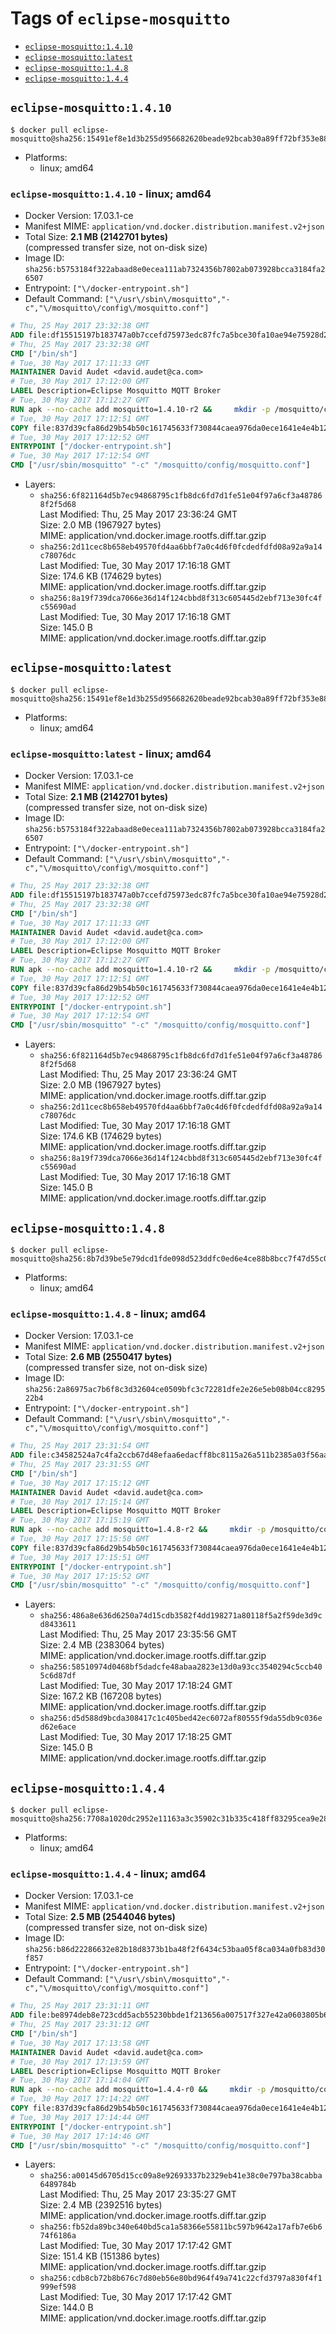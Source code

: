 <!-- THIS FILE IS GENERATED VIA './update-remote.sh' -->

# Tags of `eclipse-mosquitto`

-	[`eclipse-mosquitto:1.4.10`](#eclipse-mosquitto1410)
-	[`eclipse-mosquitto:latest`](#eclipse-mosquittolatest)
-	[`eclipse-mosquitto:1.4.8`](#eclipse-mosquitto148)
-	[`eclipse-mosquitto:1.4.4`](#eclipse-mosquitto144)

## `eclipse-mosquitto:1.4.10`

```console
$ docker pull eclipse-mosquitto@sha256:15491ef8e1d3b255d956682620beade92bcab30a89ff72bf353e885152630fad
```

-	Platforms:
	-	linux; amd64

### `eclipse-mosquitto:1.4.10` - linux; amd64

-	Docker Version: 17.03.1-ce
-	Manifest MIME: `application/vnd.docker.distribution.manifest.v2+json`
-	Total Size: **2.1 MB (2142701 bytes)**  
	(compressed transfer size, not on-disk size)
-	Image ID: `sha256:b5753184f322abaad8e0ecea111ab7324356b7802ab073928bcca3184fa26507`
-	Entrypoint: `["\/docker-entrypoint.sh"]`
-	Default Command: `["\/usr\/sbin\/mosquitto","-c","\/mosquitto\/config\/mosquitto.conf"]`

```dockerfile
# Thu, 25 May 2017 23:32:38 GMT
ADD file:df15515197b183747a0b7ccefd75973edc87fc7a5bce30fa10ae94e75928d25c in / 
# Thu, 25 May 2017 23:32:38 GMT
CMD ["/bin/sh"]
# Tue, 30 May 2017 17:11:33 GMT
MAINTAINER David Audet <david.audet@ca.com>
# Tue, 30 May 2017 17:12:00 GMT
LABEL Description=Eclipse Mosquitto MQTT Broker
# Tue, 30 May 2017 17:12:27 GMT
RUN apk --no-cache add mosquitto=1.4.10-r2 &&     mkdir -p /mosquitto/config /mosquitto/data /mosquitto/log &&     cp /etc/mosquitto/mosquitto.conf /mosquitto/config &&     chown -R mosquitto:mosquitto /mosquitto
# Tue, 30 May 2017 17:12:51 GMT
COPY file:837d39cfa86d29b54b50c161745633f730844caea976da0ece1641e4e4b122aa in / 
# Tue, 30 May 2017 17:12:52 GMT
ENTRYPOINT ["/docker-entrypoint.sh"]
# Tue, 30 May 2017 17:12:54 GMT
CMD ["/usr/sbin/mosquitto" "-c" "/mosquitto/config/mosquitto.conf"]
```

-	Layers:
	-	`sha256:6f821164d5b7ec94868795c1fb8dc6fd7d1fe51e04f97a6cf3a487868f2f5d68`  
		Last Modified: Thu, 25 May 2017 23:36:24 GMT  
		Size: 2.0 MB (1967927 bytes)  
		MIME: application/vnd.docker.image.rootfs.diff.tar.gzip
	-	`sha256:2d11cec8b658eb49570fd4aa6bbf7a0c4d6f0fcdedfdfd08a92a9a14c78076dc`  
		Last Modified: Tue, 30 May 2017 17:16:18 GMT  
		Size: 174.6 KB (174629 bytes)  
		MIME: application/vnd.docker.image.rootfs.diff.tar.gzip
	-	`sha256:8a19f739dca7066e36d14f124cbbd8f313c605445d2ebf713e30fc4fc55690ad`  
		Last Modified: Tue, 30 May 2017 17:16:18 GMT  
		Size: 145.0 B  
		MIME: application/vnd.docker.image.rootfs.diff.tar.gzip

## `eclipse-mosquitto:latest`

```console
$ docker pull eclipse-mosquitto@sha256:15491ef8e1d3b255d956682620beade92bcab30a89ff72bf353e885152630fad
```

-	Platforms:
	-	linux; amd64

### `eclipse-mosquitto:latest` - linux; amd64

-	Docker Version: 17.03.1-ce
-	Manifest MIME: `application/vnd.docker.distribution.manifest.v2+json`
-	Total Size: **2.1 MB (2142701 bytes)**  
	(compressed transfer size, not on-disk size)
-	Image ID: `sha256:b5753184f322abaad8e0ecea111ab7324356b7802ab073928bcca3184fa26507`
-	Entrypoint: `["\/docker-entrypoint.sh"]`
-	Default Command: `["\/usr\/sbin\/mosquitto","-c","\/mosquitto\/config\/mosquitto.conf"]`

```dockerfile
# Thu, 25 May 2017 23:32:38 GMT
ADD file:df15515197b183747a0b7ccefd75973edc87fc7a5bce30fa10ae94e75928d25c in / 
# Thu, 25 May 2017 23:32:38 GMT
CMD ["/bin/sh"]
# Tue, 30 May 2017 17:11:33 GMT
MAINTAINER David Audet <david.audet@ca.com>
# Tue, 30 May 2017 17:12:00 GMT
LABEL Description=Eclipse Mosquitto MQTT Broker
# Tue, 30 May 2017 17:12:27 GMT
RUN apk --no-cache add mosquitto=1.4.10-r2 &&     mkdir -p /mosquitto/config /mosquitto/data /mosquitto/log &&     cp /etc/mosquitto/mosquitto.conf /mosquitto/config &&     chown -R mosquitto:mosquitto /mosquitto
# Tue, 30 May 2017 17:12:51 GMT
COPY file:837d39cfa86d29b54b50c161745633f730844caea976da0ece1641e4e4b122aa in / 
# Tue, 30 May 2017 17:12:52 GMT
ENTRYPOINT ["/docker-entrypoint.sh"]
# Tue, 30 May 2017 17:12:54 GMT
CMD ["/usr/sbin/mosquitto" "-c" "/mosquitto/config/mosquitto.conf"]
```

-	Layers:
	-	`sha256:6f821164d5b7ec94868795c1fb8dc6fd7d1fe51e04f97a6cf3a487868f2f5d68`  
		Last Modified: Thu, 25 May 2017 23:36:24 GMT  
		Size: 2.0 MB (1967927 bytes)  
		MIME: application/vnd.docker.image.rootfs.diff.tar.gzip
	-	`sha256:2d11cec8b658eb49570fd4aa6bbf7a0c4d6f0fcdedfdfd08a92a9a14c78076dc`  
		Last Modified: Tue, 30 May 2017 17:16:18 GMT  
		Size: 174.6 KB (174629 bytes)  
		MIME: application/vnd.docker.image.rootfs.diff.tar.gzip
	-	`sha256:8a19f739dca7066e36d14f124cbbd8f313c605445d2ebf713e30fc4fc55690ad`  
		Last Modified: Tue, 30 May 2017 17:16:18 GMT  
		Size: 145.0 B  
		MIME: application/vnd.docker.image.rootfs.diff.tar.gzip

## `eclipse-mosquitto:1.4.8`

```console
$ docker pull eclipse-mosquitto@sha256:8b7d39be5e79dcd1fde098d523ddfc0ed6e4ce88b8bcc7f47d55c08338cad33a
```

-	Platforms:
	-	linux; amd64

### `eclipse-mosquitto:1.4.8` - linux; amd64

-	Docker Version: 17.03.1-ce
-	Manifest MIME: `application/vnd.docker.distribution.manifest.v2+json`
-	Total Size: **2.6 MB (2550417 bytes)**  
	(compressed transfer size, not on-disk size)
-	Image ID: `sha256:2a86975ac7b6f8c3d32604ce0509bfc3c72281dfe2e26e5eb08b04cc829522b4`
-	Entrypoint: `["\/docker-entrypoint.sh"]`
-	Default Command: `["\/usr\/sbin\/mosquitto","-c","\/mosquitto\/config\/mosquitto.conf"]`

```dockerfile
# Thu, 25 May 2017 23:31:54 GMT
ADD file:c34582524a7c4fa2ccb67d48efaa6edacff8bc8115a26a511b2385a03f56aa8e in / 
# Thu, 25 May 2017 23:31:55 GMT
CMD ["/bin/sh"]
# Tue, 30 May 2017 17:15:12 GMT
MAINTAINER David Audet <david.audet@ca.com>
# Tue, 30 May 2017 17:15:14 GMT
LABEL Description=Eclipse Mosquitto MQTT Broker
# Tue, 30 May 2017 17:15:19 GMT
RUN apk --no-cache add mosquitto=1.4.8-r2 &&     mkdir -p /mosquitto/config /mosquitto/data /mosquitto/log &&     cp /etc/mosquitto/mosquitto.conf /mosquitto/config &&     chown -R mosquitto:mosquitto /mosquitto
# Tue, 30 May 2017 17:15:50 GMT
COPY file:837d39cfa86d29b54b50c161745633f730844caea976da0ece1641e4e4b122aa in / 
# Tue, 30 May 2017 17:15:51 GMT
ENTRYPOINT ["/docker-entrypoint.sh"]
# Tue, 30 May 2017 17:15:52 GMT
CMD ["/usr/sbin/mosquitto" "-c" "/mosquitto/config/mosquitto.conf"]
```

-	Layers:
	-	`sha256:486a8e636d6250a74d15cdb3582f4dd198271a80118f5a2f59de3d9cd8433611`  
		Last Modified: Thu, 25 May 2017 23:35:56 GMT  
		Size: 2.4 MB (2383064 bytes)  
		MIME: application/vnd.docker.image.rootfs.diff.tar.gzip
	-	`sha256:58510974d0468bf5dadcfe48abaa2823e13d0a93cc3540294c5ccb405c6d87df`  
		Last Modified: Tue, 30 May 2017 17:18:24 GMT  
		Size: 167.2 KB (167208 bytes)  
		MIME: application/vnd.docker.image.rootfs.diff.tar.gzip
	-	`sha256:d5d588d9bcda308417c1c405bed42ec6072af80555f9da55db9c036ed62e6ace`  
		Last Modified: Tue, 30 May 2017 17:18:25 GMT  
		Size: 145.0 B  
		MIME: application/vnd.docker.image.rootfs.diff.tar.gzip

## `eclipse-mosquitto:1.4.4`

```console
$ docker pull eclipse-mosquitto@sha256:7708a1020dc2952e11163a3c35902c31b335c418ff83295cea9e283fdafeaad2
```

-	Platforms:
	-	linux; amd64

### `eclipse-mosquitto:1.4.4` - linux; amd64

-	Docker Version: 17.03.1-ce
-	Manifest MIME: `application/vnd.docker.distribution.manifest.v2+json`
-	Total Size: **2.5 MB (2544046 bytes)**  
	(compressed transfer size, not on-disk size)
-	Image ID: `sha256:b86d22286632e82b18d8373b1ba48f2f6434c53baa05f8ca034a0fb83d30f857`
-	Entrypoint: `["\/docker-entrypoint.sh"]`
-	Default Command: `["\/usr\/sbin\/mosquitto","-c","\/mosquitto\/config\/mosquitto.conf"]`

```dockerfile
# Thu, 25 May 2017 23:31:11 GMT
ADD file:be8974deb8e723cdd5acb55230bbde1f213656a007517f327e42a0603805b68b in / 
# Thu, 25 May 2017 23:31:12 GMT
CMD ["/bin/sh"]
# Tue, 30 May 2017 17:13:58 GMT
MAINTAINER David Audet <david.audet@ca.com>
# Tue, 30 May 2017 17:13:59 GMT
LABEL Description=Eclipse Mosquitto MQTT Broker
# Tue, 30 May 2017 17:14:04 GMT
RUN apk --no-cache add mosquitto=1.4.4-r0 &&     mkdir -p /mosquitto/config /mosquitto/data /mosquitto/log &&     cp /etc/mosquitto/mosquitto.conf /mosquitto/config &&     chown -R mosquitto:mosquitto /mosquitto
# Tue, 30 May 2017 17:14:22 GMT
COPY file:837d39cfa86d29b54b50c161745633f730844caea976da0ece1641e4e4b122aa in / 
# Tue, 30 May 2017 17:14:44 GMT
ENTRYPOINT ["/docker-entrypoint.sh"]
# Tue, 30 May 2017 17:14:46 GMT
CMD ["/usr/sbin/mosquitto" "-c" "/mosquitto/config/mosquitto.conf"]
```

-	Layers:
	-	`sha256:a00145d6705d15cc09a8e92693337b2329eb41e38c0e797ba38cabba6489784b`  
		Last Modified: Thu, 25 May 2017 23:35:27 GMT  
		Size: 2.4 MB (2392516 bytes)  
		MIME: application/vnd.docker.image.rootfs.diff.tar.gzip
	-	`sha256:fb52da89bc340e640bd5ca1a58366e55811bc597b9642a17afb7e6b674f6186a`  
		Last Modified: Tue, 30 May 2017 17:17:42 GMT  
		Size: 151.4 KB (151386 bytes)  
		MIME: application/vnd.docker.image.rootfs.diff.tar.gzip
	-	`sha256:cdb8cb72b8b676c7d80eb56e80bd964f49a741c22cfd3797a830f4f1999ef598`  
		Last Modified: Tue, 30 May 2017 17:17:42 GMT  
		Size: 144.0 B  
		MIME: application/vnd.docker.image.rootfs.diff.tar.gzip
